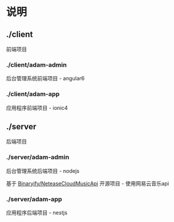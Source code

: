 # 说明

## ./client

前端项目

### ./client/adam-admin

后台管理系统前端项目 - angular6

### ./client/adam-app

应用程序前端项目 - ionic4

## ./server

后端项目

### ./server/adam-admin

后台管理系统后端项目 - nodejs

基于 [Binaryify/NeteaseCloudMusicApi](https://github.com/Binaryify/NeteaseCloudMusicApi) 开源项目 - 使用网易云音乐api

### ./server/adam-app

应用程序后端项目 - nestjs